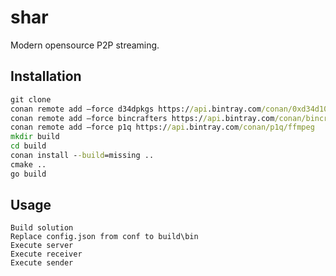 # shar

Modern opensource P2P  streaming.

## Installation

```cmd
git clone
conan remote add —force d34dpkgs https://api.bintray.com/conan/0xd34d10cc/d34dpkgs 
conan remote add —force bincrafters https://api.bintray.com/conan/bincrafters/public-conan
conan remote add —force p1q https://api.bintray.com/conan/p1q/ffmpeg
mkdir build 
cd build
conan install --build=missing ..
cmake ..
go build
```

## Usage

```
Build solution
Replace config.json from conf to build\bin
Execute server
Execute receiver
Execute sender
```
